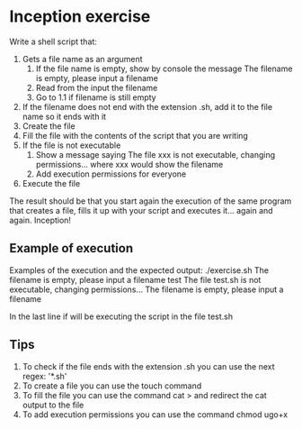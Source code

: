 # Inception exercise
Write a shell script that:
1. Gets a file name as an argument
    1. If the file name is empty, show by console the message The filename is empty, please input a filename
    2. Read from the input the filename
    3. Go to 1.1 if filename is still empty
2. If the filename does not end with the extension .sh, add it to the file name so it ends with it
3. Create the file
4. Fill the file with the contents of the script that you are writing
5. If the file is not executable
    1. Show a message saying The file xxx is not executable, changing permissions... where xxx would show the filename
    2. Add execution permissions for everyone
6. Execute the file

The result should be that you start again the execution of the same program that creates a file, fills it up with your script and executes it... again and again. Inception!

## Example of execution
Examples of the execution and the expected output:
./exercise.sh
The filename is empty, please input a filename
test
The file test.sh is not executable, changing permissions...
The filename is empty, please input a filename

In the last line if will be executing the script in the file test.sh

## Tips
1. To check if the file ends with the extension .sh you can use the next regex:
'*.sh'
2. To create a file you can use the touch command
3. To fill the file you can use the command cat >  and redirect the cat output to the file
4. To add execution permissions you can use the command chmod ugo+x